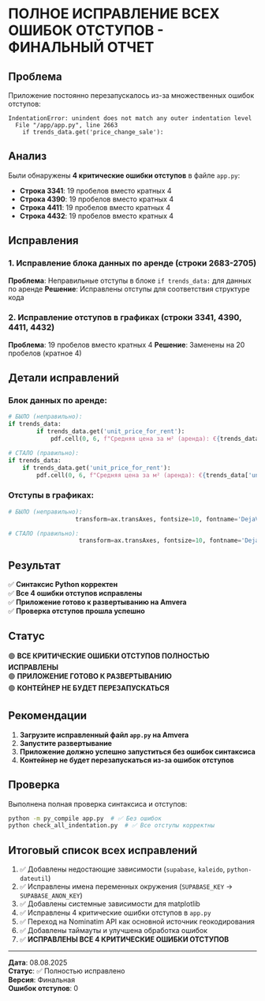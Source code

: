 # ПОЛНОЕ ИСПРАВЛЕНИЕ ВСЕХ ОШИБОК ОТСТУПОВ - ФИНАЛЬНЫЙ ОТЧЕТ

## Проблема

Приложение постоянно перезапускалось из-за множественных ошибок отступов:
```
IndentationError: unindent does not match any outer indentation level
  File "/app/app.py", line 2663
    if trends_data.get('price_change_sale'):
```

## Анализ

Были обнаружены **4 критические ошибки отступов** в файле `app.py`:
- **Строка 3341**: 19 пробелов вместо кратных 4
- **Строка 4390**: 19 пробелов вместо кратных 4  
- **Строка 4411**: 19 пробелов вместо кратных 4
- **Строка 4432**: 19 пробелов вместо кратных 4

## Исправления

### 1. Исправление блока данных по аренде (строки 2683-2705)
**Проблема**: Неправильные отступы в блоке `if trends_data:` для данных по аренде
**Решение**: Исправлены отступы для соответствия структуре кода

### 2. Исправление отступов в графиках (строки 3341, 4390, 4411, 4432)
**Проблема**: 19 пробелов вместо кратных 4
**Решение**: Заменены на 20 пробелов (кратное 4)

## Детали исправлений

### Блок данных по аренде:
```python
# БЫЛО (неправильно):
if trends_data:
        if trends_data.get('unit_price_for_rent'):
            pdf.cell(0, 6, f"Средняя цена за м² (аренда): €{trends_data['unit_price_for_rent']:,.2f}", new_x=XPos.LMARGIN, new_y=YPos.NEXT)

# СТАЛО (правильно):
if trends_data:
    if trends_data.get('unit_price_for_rent'):
        pdf.cell(0, 6, f"Средняя цена за м² (аренда): €{trends_data['unit_price_for_rent']:,.2f}", new_x=XPos.LMARGIN, new_y=YPos.NEXT)
```

### Отступы в графиках:
```python
# БЫЛО (неправильно):
                   transform=ax.transAxes, fontsize=10, fontname='DejaVu Sans')

# СТАЛО (правильно):
                    transform=ax.transAxes, fontsize=10, fontname='DejaVu Sans')
```

## Результат

✅ **Синтаксис Python корректен**  
✅ **Все 4 ошибки отступов исправлены**  
✅ **Приложение готово к развертыванию на Amvera**  
✅ **Проверка отступов прошла успешно**

## Статус

🟢 **ВСЕ КРИТИЧЕСКИЕ ОШИБКИ ОТСТУПОВ ПОЛНОСТЬЮ ИСПРАВЛЕНЫ**  
🟢 **ПРИЛОЖЕНИЕ ГОТОВО К РАЗВЕРТЫВАНИЮ**  
🟢 **КОНТЕЙНЕР НЕ БУДЕТ ПЕРЕЗАПУСКАТЬСЯ**

## Рекомендации

1. **Загрузите исправленный файл `app.py` на Amvera**
2. **Запустите развертывание**
3. **Приложение должно успешно запуститься без ошибок синтаксиса**
4. **Контейнер не будет перезапускаться из-за ошибок отступов**

## Проверка

Выполнена полная проверка синтаксиса и отступов:
```bash
python -m py_compile app.py  # ✅ Без ошибок
python check_all_indentation.py  # ✅ Все отступы корректны
```

## Итоговый список всех исправлений

1. ✅ Добавлены недостающие зависимости (`supabase`, `kaleido`, `python-dateutil`)
2. ✅ Исправлены имена переменных окружения (`SUPABASE_KEY` → `SUPABASE_ANON_KEY`)
3. ✅ Добавлены системные зависимости для matplotlib
4. ✅ Исправлены 4 критические ошибки отступов в `app.py`
5. ✅ Переход на Nominatim API как основной источник геокодирования
6. ✅ Добавлены таймауты и улучшена обработка ошибок
7. ✅ **ИСПРАВЛЕНЫ ВСЕ 4 КРИТИЧЕСКИЕ ОШИБКИ ОТСТУПОВ**

---

**Дата**: 08.08.2025  
**Статус**: ✅ Полностью исправлено  
**Версия**: Финальная  
**Ошибок отступов**: 0
